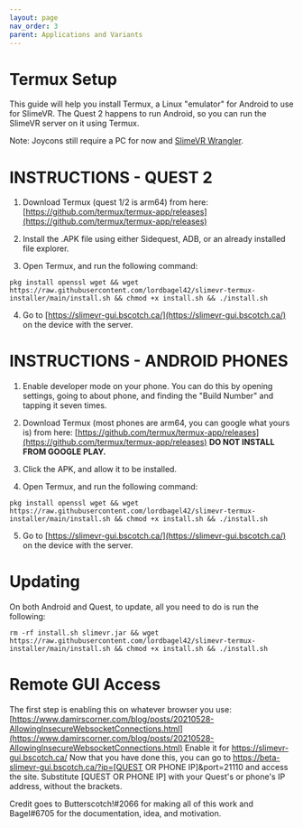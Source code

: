 ```yaml
---
layout: page
nav_order: 3
parent: Applications and Variants
---
```


# Termux Setup

This guide will help you install Termux, a Linux "emulator" for Android to use for SlimeVR. The Quest 2 happens to run Android, so you can run the SlimeVR server on it using Termux.

Note: Joycons still require a PC for now and [SlimeVR Wrangler](https://github.com/carl-anders/slimevr-wrangler).

# INSTRUCTIONS - QUEST 2

1. Download Termux (quest 1/2 is arm64) from here: [https://github.com/termux/termux-app/releases](https://github.com/termux/termux-app/releases)

2. Install the .APK file using either Sidequest, ADB, or an already installed file explorer.

3. Open Termux, and run the following command:

```
pkg install openssl wget && wget https://raw.githubusercontent.com/lordbagel42/slimevr-termux-installer/main/install.sh && chmod +x install.sh && ./install.sh
```

4. Go to [https://slimevr-gui.bscotch.ca/](https://slimevr-gui.bscotch.ca/) on the device with the server.

# INSTRUCTIONS - ANDROID PHONES

1. Enable developer mode on your phone. You can do this by opening settings, going to about phone, and finding the "Build Number" and tapping it seven times.

2. Download Termux (most phones are arm64, you can google what yours is) from here: [https://github.com/termux/termux-app/releases](https://github.com/termux/termux-app/releases)
   **DO NOT INSTALL FROM GOOGLE PLAY.**

3. Click the APK, and allow it to be installed.

4. Open Termux, and run the following command:

```
pkg install openssl wget && wget https://raw.githubusercontent.com/lordbagel42/slimevr-termux-installer/main/install.sh && chmod +x install.sh && ./install.sh
```

5. Go to [https://slimevr-gui.bscotch.ca/](https://slimevr-gui.bscotch.ca/) on the device with the server.

# Updating

On both Android and Quest, to update, all you need to do is run the following:

```
rm -rf install.sh slimevr.jar && wget https://raw.githubusercontent.com/lordbagel42/slimevr-termux-installer/main/install.sh && chmod +x install.sh && ./install.sh
```

# Remote GUI Access

The first step is enabling this on whatever browser you use: [https://www.damirscorner.com/blog/posts/20210528-AllowingInsecureWebsocketConnections.html](https://www.damirscorner.com/blog/posts/20210528-AllowingInsecureWebsocketConnections.html)
Enable it for https://slimevr-gui.bscotch.ca/
Now that you have done this, you can go to https://beta-slimevr-gui.bscotch.ca/?ip=[QUEST OR PHONE IP]&port=21110 and access the site. Substitute [QUEST OR PHONE IP] with your Quest's or phone's IP address, without the brackets.

Credit goes to Butterscotch!#2066 for making all of this work and Bagel#6705 for the documentation, idea, and motivation.
